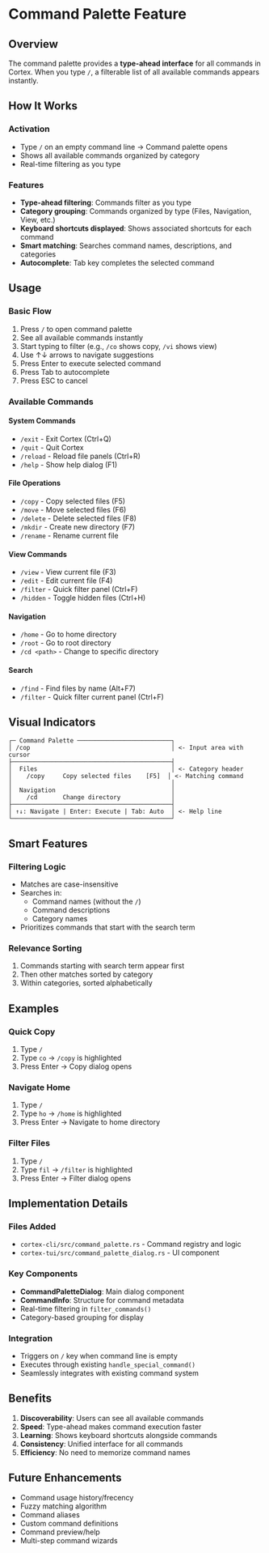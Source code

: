 # Command Palette Feature

## Overview

The command palette provides a **type-ahead interface** for all commands in Cortex. When you type `/`, a filterable list of all available commands appears instantly.

## How It Works

### Activation
- Type `/` on an empty command line → Command palette opens
- Shows all available commands organized by category
- Real-time filtering as you type

### Features
- **Type-ahead filtering**: Commands filter as you type
- **Category grouping**: Commands organized by type (Files, Navigation, View, etc.)
- **Keyboard shortcuts displayed**: Shows associated shortcuts for each command
- **Smart matching**: Searches command names, descriptions, and categories
- **Autocomplete**: Tab key completes the selected command

## Usage

### Basic Flow
1. Press `/` to open command palette
2. See all available commands instantly
3. Start typing to filter (e.g., `/co` shows copy, `/vi` shows view)
4. Use ↑↓ arrows to navigate suggestions
5. Press Enter to execute selected command
6. Press Tab to autocomplete
7. Press ESC to cancel

### Available Commands

#### System Commands
- `/exit` - Exit Cortex (Ctrl+Q)
- `/quit` - Quit Cortex  
- `/reload` - Reload file panels (Ctrl+R)
- `/help` - Show help dialog (F1)

#### File Operations
- `/copy` - Copy selected files (F5)
- `/move` - Move selected files (F6)
- `/delete` - Delete selected files (F8)
- `/mkdir` - Create new directory (F7)
- `/rename` - Rename current file

#### View Commands
- `/view` - View current file (F3)
- `/edit` - Edit current file (F4)
- `/filter` - Quick filter panel (Ctrl+F)
- `/hidden` - Toggle hidden files (Ctrl+H)

#### Navigation
- `/home` - Go to home directory
- `/root` - Go to root directory
- `/cd <path>` - Change to specific directory

#### Search
- `/find` - Find files by name (Alt+F7)
- `/filter` - Quick filter current panel (Ctrl+F)

## Visual Indicators

```
┌─ Command Palette ──────────────────────────┐
│ /cop                                       │ <- Input area with cursor
├────────────────────────────────────────────┤
│  Files                                     │ <- Category header
│    /copy     Copy selected files    [F5]  │ <- Matching command
│                                            │
│  Navigation                                │
│    /cd       Change directory              │
├────────────────────────────────────────────┤
│ ↑↓: Navigate | Enter: Execute | Tab: Auto  │ <- Help line
└────────────────────────────────────────────┘
```

## Smart Features

### Filtering Logic
- Matches are case-insensitive
- Searches in:
  - Command names (without the `/`)
  - Command descriptions
  - Category names
- Prioritizes commands that start with the search term

### Relevance Sorting
1. Commands starting with search term appear first
2. Then other matches sorted by category
3. Within categories, sorted alphabetically

## Examples

### Quick Copy
1. Type `/`
2. Type `co` → `/copy` is highlighted
3. Press Enter → Copy dialog opens

### Navigate Home
1. Type `/`
2. Type `ho` → `/home` is highlighted
3. Press Enter → Navigate to home directory

### Filter Files
1. Type `/`
2. Type `fil` → `/filter` is highlighted
3. Press Enter → Filter dialog opens

## Implementation Details

### Files Added
- `cortex-cli/src/command_palette.rs` - Command registry and logic
- `cortex-tui/src/command_palette_dialog.rs` - UI component

### Key Components
- **CommandPaletteDialog**: Main dialog component
- **CommandInfo**: Structure for command metadata
- Real-time filtering in `filter_commands()`
- Category-based grouping for display

### Integration
- Triggers on `/` key when command line is empty
- Executes through existing `handle_special_command()`
- Seamlessly integrates with existing command system

## Benefits

1. **Discoverability**: Users can see all available commands
2. **Speed**: Type-ahead makes command execution faster
3. **Learning**: Shows keyboard shortcuts alongside commands
4. **Consistency**: Unified interface for all commands
5. **Efficiency**: No need to memorize command names

## Future Enhancements

- Command usage history/frecency
- Fuzzy matching algorithm
- Command aliases
- Custom command definitions
- Command preview/help
- Multi-step command wizards